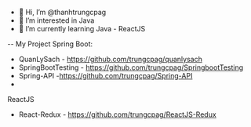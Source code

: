 - 👋 Hi, I’m @thanhtrungcpag
- 👀 I’m interested in Java
- 🌱 I’m currently learning Java - ReactJS

-- My Project
Spring Boot:
  - QuanLySach - https://github.com/trungcpag/quanlysach
  - SpringBootTesting - https://github.com/trungcpag/SpringbootTesting
  - Spring-API -https://github.com/trungcpag/Spring-API
  - 
ReactJS 
  - React-Redux - https://github.com/trungcpag/ReactJS-Redux
 


<!---
thanhtrungcpag/thanhtrungcpag is a ✨ special ✨ repository because its `README.md` (this file) appears on your GitHub profile.
You can click the Preview link to take a look at your changes.
--->
